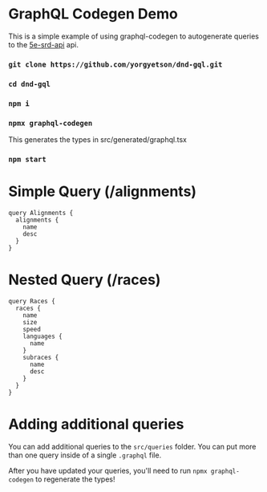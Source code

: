 # GraphQL Codegen Demo

This is a simple example of using graphql-codegen to autogenerate queries to the [5e-srd-api](https://github.com/5e-bits/5e-srd-api) api.

### `git clone https://github.com/yorgyetson/dnd-gql.git`

### `cd dnd-gql`

### `npm i`

### `npmx graphql-codegen`
This generates the types in src/generated/graphql.tsx

### `npm start`

# Simple Query (/alignments)

```gql
query Alignments {
  alignments {
    name
    desc
  }
}
```

# Nested Query (/races)

```gql
query Races {
  races {
    name
    size
    speed
    languages {
      name
    }
    subraces {
      name
      desc
    }
  }
}
```

# Adding additional queries

You can add additional queries to the `src/queries` folder. You can put more than one query inside of a single `.graphql` file.

After you have updated your queries, you'll need to run `npmx graphql-codegen` to regenerate the types!
